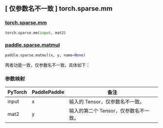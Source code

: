 ## [ 仅参数名不一致 ] torch.sparse.mm

### [torch.sparse.mm](https://pytorch.org/docs/stable/generated/torch.sparse.mm.html?highlight=torch+sparse+mm#torch.sparse.mm)

```python
torch.sparse.mm(input, mat2)
```

### [paddle.sparse.matmul](https://www.paddlepaddle.org.cn/documentation/docs/zh/api/paddle/sparse/matmul_cn.html)

```python
paddle.sparse.matmul(x, y, name=None)
```

两者功能一致，仅参数名不一致，具体如下：

### 参数映射

 |PyTorch |  PaddlePaddle |  备注|
 |--------|  ------------- | ------|
 |input | x|         输入的 Tensor，仅参数名不一致。|
 |mat2   |      y   |输入的第二个 Tensor，仅参数名不一致。|
